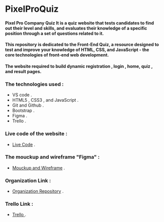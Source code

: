 # PixelProQuiz

#### Pixel Pro Company Quiz It is a quiz website that tests candidates to find out their level and skills, and evaluates their knowledge of a specific position through a set of questions related to it.


#### This repository is dedicated to the Front-End Quiz, a resource designed to test and improve your knowledge of HTML, CSS, and JavaScript - the core technologies of front-end web development.



#### The website required to build dynamic registration , login , home, quiz , and result pages.


### The technologies used :

+ VS code .
+ HTML5 , CSS3 , and JavaScript .
+ Git and Github .
+ Bootstrap .
+ Figma .
+ Trello .


### Live code of the website : 

* [Live Code](https://bashar-alamoush.github.io/Organization/) .



### The mouckup and wireframe "Figma" :

+ [Mouckup and Wireframe](https://www.figma.com/file/pgVMvWsiZ1bxvDCqm2uXJg/Untitled?node-id=0-1&t=urLG5bMQtyozx5qm-0) .



### Organization Link :

+ [Organization Repository](https://github.com/Bashar-AlAmoush/Organization) .



### Trello Link :

+ [Trello ](https://trello.com/b/U8FWfwHG/organization) .
